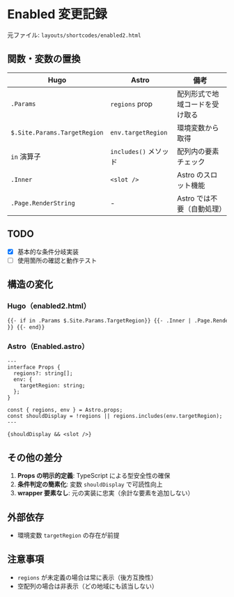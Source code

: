 # Enabled 変更記録

元ファイル: `layouts/shortcodes/enabled2.html`

## 関数・変数の置換

| Hugo                         | Astro                 | 備考                           |
| ---------------------------- | --------------------- | ------------------------------ |
| `.Params`                    | `regions` prop        | 配列形式で地域コードを受け取る |
| `$.Site.Params.TargetRegion` | `env.targetRegion`    | 環境変数から取得               |
| `in` 演算子                  | `includes()` メソッド | 配列内の要素チェック           |
| `.Inner`                     | `<slot />`            | Astro のスロット機能           |
| `.Page.RenderString`         | -                     | Astro では不要（自動処理）     |

## TODO

- [x] 基本的な条件分岐実装
- [ ] 使用箇所の確認と動作テスト

## 構造の変化

### Hugo（enabled2.html）

```html
{{- if in .Params $.Site.Params.TargetRegion}} {{- .Inner | .Page.RenderString
}} {{- end}}
```

### Astro（Enabled.astro）

```astro
---
interface Props {
  regions?: string[];
  env: {
    targetRegion: string;
  };
}

const { regions, env } = Astro.props;
const shouldDisplay = !regions || regions.includes(env.targetRegion);
---

{shouldDisplay && <slot />}
```

## その他の差分

1. **Props の明示的定義**: TypeScript による型安全性の確保
2. **条件判定の簡素化**: 変数 `shouldDisplay` で可読性向上
3. **wrapper 要素なし**: 元の実装に忠実（余計な要素を追加しない）

## 外部依存

- 環境変数 `targetRegion` の存在が前提

## 注意事項

- `regions` が未定義の場合は常に表示（後方互換性）
- 空配列の場合は非表示（どの地域にも該当しない）
